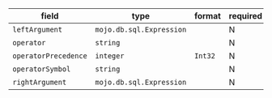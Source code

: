 | field | type | format | required | default | description |
|---|---|---|---|---|---|
| `leftArgument` | `mojo.db.sql.Expression` |  | N |  |
| `operator` | `string` |  | N |  |
| `operatorPrecedence` | `integer` | `Int32` | N |  |
| `operatorSymbol` | `string` |  | N |  |
| `rightArgument` | `mojo.db.sql.Expression` |  | N |  |
